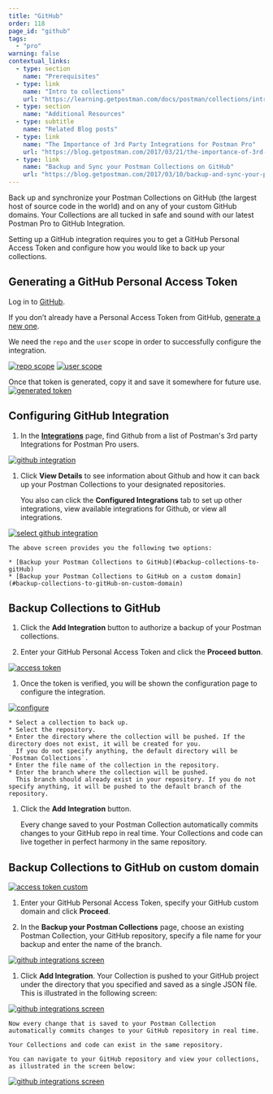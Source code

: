 ```yaml
---
title: "GitHub"
order: 118
page_id: "github"
tags: 
  - "pro"
warning: false
contextual_links:
  - type: section
    name: "Prerequisites"
  - type: link
    name: "Intro to collections"
    url: "https://learning.getpostman.com/docs/postman/collections/intro-to-collections"
  - type: section
    name: "Additional Resources"
  - type: subtitle
    name: "Related Blog posts"
  - type: link
    name: "The Importance of 3rd Party Integrations for Postman Pro"
    url: "https://blog.getpostman.com/2017/03/21/the-importance-of-3rd-party-integrations-for-postman-pro/?_ga=2.184833577.1078379737.1571761632-963694147.1565912089"
  - type: link
    name: "Backup and Sync your Postman Collections on GitHub"
    url: "https://blog.getpostman.com/2017/03/10/backup-and-sync-your-postman-collections-on-github/?_ga=2.184833577.1078379737.1571761632-963694147.1565912089"
---
```


Back up and synchronize your Postman Collections on GitHub (the largest host of source code in the world) and on any of your custom GitHub domains. Your Collections are all tucked in safe and sound with our latest Postman Pro to GitHub Integration.

Setting up a GitHub integration requires you to get a GitHub Personal Access Token and configure how you would like to back up your collections.

## Generating a GitHub Personal Access Token

Log in to [GitHub](https://github.com/).

If you don’t already have a Personal Access Token from GitHub, [generate a new one](https://github.com/settings/tokens).

We need the `repo` and the `user` scope in order to successfully configure the integration.

[![repo scope](https://assets.postman.com/postman-docs/WS-integrations-github-repo-scope.png)](https://assets.postman.com/postman-docs/WS-integrations-github-repo-scope.png)
[![user scope](https://assets.postman.com/postman-docs/WS-integrations-github-user-scope.png)](https://assets.postman.com/postman-docs/WS-integrations-github-user-scope.png)

Once that token is generated, copy it and save it somewhere for future use.
[![generated token](https://assets.postman.com/postman-docs/WS-integrations-github-generated-token.png)](https://assets.postman.com/postman-docs/WS-integrations-github-generated-token.png)

## Configuring GitHub Integration

1. In the **[Integrations](https://go.postman.co/workspaces)** page, find Github from a list of Postman's 3rd party Integrations for Postman Pro users.

[![github integration](https://assets.postman.com/postman-docs/integrations-github1.png)](https://assets.postman.com/postman-docs/integrations-github1.png)

1. Click **View Details** to see information about Github and how it can back up your Postman Collections to your designated repositories.

    You also can click the **Configured Integrations** tab to set up other integrations, view available integrations for Github, or view all integrations.

[![select github integration](https://assets.postman.com/postman-docs/GitHub_Integrations1.png)](https://assets.postman.com/postman-docs/GitHub_Integrations1.png)

    The above screen provides you the following two options:

    * [Backup your Postman Collections to GitHub](#backup-collections-to-gitHub)
    * [Backup your Postman Collections to GitHub on a custom domain](#backup-collections-to-gitHub-on-custom-domain)

## Backup Collections to GitHub

1. Click the **Add Integration** button to authorize a backup of your Postman collections.

1. Enter your GitHub Personal Access Token and click the **Proceed button**.

[![access token](https://assets.postman.com/postman-docs/WS-integrations-github-access-token.png)](https://assets.postman.com/postman-docs/WS-integrations-github-access-token.png)

1. Once the token is verified, you will be shown the configuration page to configure the integration.

[![configure](https://assets.postman.com/postman-docs/WS-integrations-github-configure.png)](https://assets.postman.com/postman-docs/WS-integrations-github-configure.png)

    * Select a collection to back up.
    * Select the repository.
    * Enter the directory where the collection will be pushed. If the directory does not exist, it will be created for you. 
      If you do not specify anything, the default directory will be `Postman Collections`.
    * Enter the file name of the collection in the repository.
    * Enter the branch where the collection will be pushed. 
      This branch should already exist in your repository. If you do not specify anything, it will be pushed to the default branch of the repository.

1. Click the **Add Integration** button.

    Every change saved to your Postman Collection automatically commits changes to your GitHub repo in real time.  Your Collections and code can live together in perfect harmony in the same repository.

## Backup Collections to GitHub on custom domain

[![access token custom](https://assets.postman.com/postman-docs/GitHub_AccessToken_Custom_Domain.png)](https://assets.postman.com/postman-docs/GitHub_AccessToken_Custom_Domain.png)

1. Enter your GitHub Personal Access Token, specify your GitHub custom domain and click **Proceed**.

1. In the **Backup your Postman Collections** page, choose an existing Postman Collection, your GitHub repository, specify a file name for your backup and enter the name of the branch.

[![github integrations screen](https://assets.postman.com/postman-docs/GitHub_Integrations3.png)](https://assets.postman.com/postman-docs/GitHub_Integrations3.png)

1. Click **Add Integration**.
Your Collection is pushed to your GitHub project under the directory that you specified and saved as a single JSON file. This is illustrated in the following screen:

[![github integrations screen](https://assets.postman.com/postman-docs/Github_Integrations6.png)](https://assets.postman.com/postman-docs/Github_Integrations6.png)

    Now every change that is saved to your Postman Collection automatically commits changes to your GitHub repository in real time. 
    
    Your Collections and code can exist in the same repository.

    You can navigate to your GitHub repository and view your collections, as illustrated in the screen below:

[![github integrations screen](https://assets.postman.com/postman-docs/Github_Integrations5.png)](https://assets.postman.com/postman-docs/Github_Integrations5.png)
